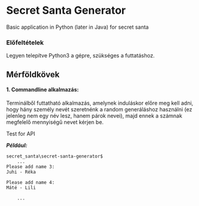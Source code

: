 # Secret Santa Generator
Basic application in Python (later in Java) for secret santa

### Előfeltételek

Legyen telepítve Python3 a gépre, szükséges a futtatáshoz.

## Mérföldkövek

#### 1. Commandline alkalmazás:

Terminálből futtatható alkalmazás, amelynek induláskor előre meg kell adni, hogy hány személy nevét szeretnénk a random generáláshoz használni (ez jelenleg nem egy név lesz, hanem párok nevei), majd ennek a számnak megfelelő mennyiségű nevet kérjen be.

Test for API

***Például:***
```
secret_santa\secret-santa-generator$
    ...
Please add name 3:
Juhi - Réka

Please add name 4:
Máté - Lili

    ...
```
